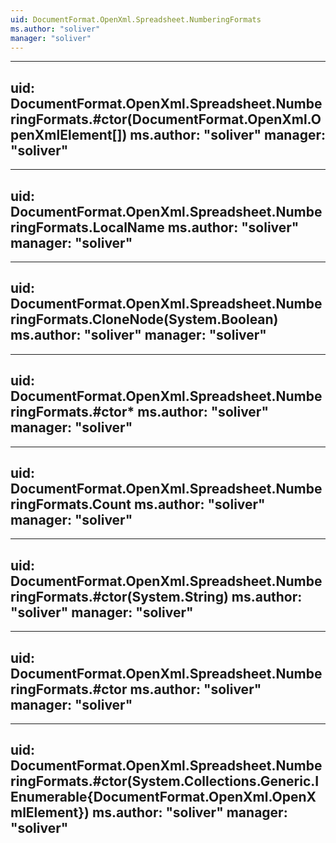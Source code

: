 ```yaml
---
uid: DocumentFormat.OpenXml.Spreadsheet.NumberingFormats
ms.author: "soliver"
manager: "soliver"
---
```


---
uid: DocumentFormat.OpenXml.Spreadsheet.NumberingFormats.#ctor(DocumentFormat.OpenXml.OpenXmlElement[])
ms.author: "soliver"
manager: "soliver"
---

---
uid: DocumentFormat.OpenXml.Spreadsheet.NumberingFormats.LocalName
ms.author: "soliver"
manager: "soliver"
---

---
uid: DocumentFormat.OpenXml.Spreadsheet.NumberingFormats.CloneNode(System.Boolean)
ms.author: "soliver"
manager: "soliver"
---

---
uid: DocumentFormat.OpenXml.Spreadsheet.NumberingFormats.#ctor*
ms.author: "soliver"
manager: "soliver"
---

---
uid: DocumentFormat.OpenXml.Spreadsheet.NumberingFormats.Count
ms.author: "soliver"
manager: "soliver"
---

---
uid: DocumentFormat.OpenXml.Spreadsheet.NumberingFormats.#ctor(System.String)
ms.author: "soliver"
manager: "soliver"
---

---
uid: DocumentFormat.OpenXml.Spreadsheet.NumberingFormats.#ctor
ms.author: "soliver"
manager: "soliver"
---

---
uid: DocumentFormat.OpenXml.Spreadsheet.NumberingFormats.#ctor(System.Collections.Generic.IEnumerable{DocumentFormat.OpenXml.OpenXmlElement})
ms.author: "soliver"
manager: "soliver"
---
